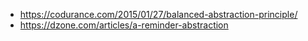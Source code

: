 - https://codurance.com/2015/01/27/balanced-abstraction-principle/
- https://dzone.com/articles/a-reminder-abstraction
